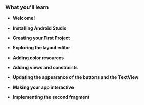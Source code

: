 ### What you'll learn

- **Welcome!**

- **Installing Android Studio**
  
- **Creating your First Project**
 
- **Exploring the layout editor**

- **Adding color resources**

- **Adding views and constraints**

- **Updating the appearance of the buttons and the TextView**

- **Making your app interactive**

- **Implementing the second fragment**
